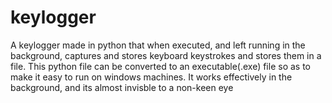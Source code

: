 # keylogger
A keylogger made in python that when executed, and left running in the background, captures and stores keyboard keystrokes and stores them in a file.
This python file can be converted to an executable(.exe) file so as to make it easy to run on windows machines.
It works effectively in the background, and its almost invisble to a non-keen eye

